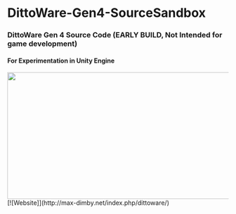 # DittoWare-Gen4-SourceSandbox
### DittoWare Gen 4 Source Code (EARLY BUILD, Not Intended for game development)
#### For Experimentation in Unity Engine
<img src="https://i.imgur.com/eaSt0FS.png" width="512" height="288">
[![Website]](http://max-dimby.net/index.php/dittoware/)
